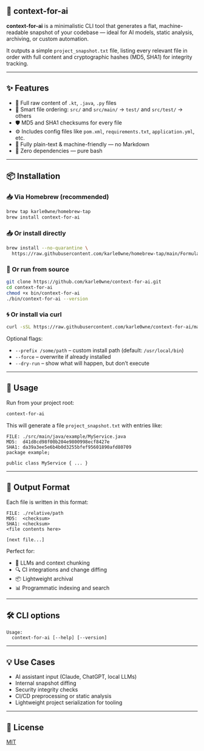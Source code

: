 ## 🧾 context-for-ai

**context-for-ai** is a minimalistic CLI tool that generates a flat, machine-readable snapshot of your codebase — ideal for AI models, static analysis, archiving, or custom automation.

It outputs a simple `project_snapshot.txt` file, listing every relevant file in order with full content and cryptographic hashes (MD5, SHA1) for integrity tracking.

---

## ✨ Features

- 📄 Full raw content of `.kt`, `.java`, `.py` files
- 🧪 Smart file ordering: `src/` and `src/main/` → `test/` and `src/test/` → others
- 🛡 MD5 and SHA1 checksums for every file
- ⚙️ Includes config files like `pom.xml`, `requirements.txt`, `application.yml`, etc.
- 🧠 Fully plain-text & machine-friendly — no Markdown
- 🧱 Zero dependencies — pure bash

---

## 📦 Installation

### 📥 Via Homebrew (recommended)

```bash
brew tap karle0wne/homebrew-tap
brew install context-for-ai
```

### 📥 Or install directly

```bash
brew install --no-quarantine \
  https://raw.githubusercontent.com/karle0wne/homebrew-tap/main/Formula/context-for-ai.rb
```

### 🧪 Or run from source

```bash
git clone https://github.com/karle0wne/context-for-ai.git
cd context-for-ai
chmod +x bin/context-for-ai
./bin/context-for-ai --version
```

### 🌀 Or install via curl

```bash
curl -sSL https://raw.githubusercontent.com/karle0wne/context-for-ai/main/install.sh | bash
```

Optional flags:
- `--prefix /some/path` – custom install path (default: `/usr/local/bin`)
- `--force` – overwrite if already installed
- `--dry-run` – show what will happen, but don’t execute

---

## 🚀 Usage

Run from your project root:

```bash
context-for-ai
```

This will generate a file `project_snapshot.txt` with entries like:

```
FILE: ./src/main/java/example/MyService.java
MD5:  d41d8cd98f00b204e9800998ecf8427e
SHA1: da39a3ee5e6b4b0d3255bfef95601890afd80709
package example;

public class MyService { ... }
```

---

## 📁 Output Format

Each file is written in this format:

```
FILE: ./relative/path
MD5:  <checksum>
SHA1: <checksum>
<file contents here>

[next file...]
```

Perfect for:
- 🤖 LLMs and context chunking
- 🔍 CI integrations and change diffing
- 📦 Lightweight archival
- 📊 Programmatic indexing and search

---

## 🛠 CLI options

```text
Usage:
  context-for-ai [--help] [--version]
```

---

## 💡 Use Cases

- AI assistant input (Claude, ChatGPT, local LLMs)
- Internal snapshot diffing
- Security integrity checks
- CI/CD preprocessing or static analysis
- Lightweight project serialization for tooling

---

## 📜 License

[MIT](LICENSE)
